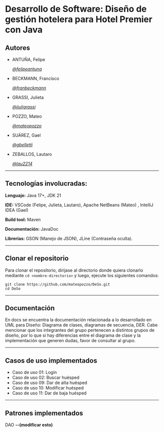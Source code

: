 # Desarrollo de Software: Diseño de gestión hotelera para Hotel Premier con Java
## Autores 
- ANTUÑA, Felipe

    [*@felipeantuna*](https://github.com/felipeantuna)

- BECKMANN, Francisco

  [*@franbeckmann*](https://github.com/franbeckmann)

- GRASSI, Julieta

  [*@jjuligrassi*](https://github.com/jjuligrassi)

- POZZO, Mateo

    [*@mateopozzo*](https://github.com/mateopozzo)

- SUÁREZ, Gael

    [*@gbelletti*](https://github.com/gbelletti)

- ZEBALLOS, Lautaro

    [*@lau2214*](https://github.com/lau2214)

----

## Tecnologías involucradas:

**Lenguaje:** Java 17+, JDK 21

**IDE:** VSCode (Felipe, Julieta, Lautaro), Apache NetBeans (Mateo) , IntelliJ IDEA (Gael)

**Build tool:** Maven

**Documentación:** JavaDoc

**Librerías:** GSON (Manejo de JSON), JLine (Contraseña oculta).

----

## Clonar el repositorio 
Para clonar el repositorio, dirijase al directorio donde quiera clonarlo mediante `cd <nombre-directorio>` y luego, ejecute los siguientes comandos:

```
git clone https://github.com/mateopozzo/DeSo.git
cd DeSo
```

----

## Documentación
En docs se encuentra la documentación relacionada a lo desarrollado en UML para Diseño: Diagrama de clases, diagramas de secuencia, DER.
Cabe mencionar que los integrantes del grupo pertenecen a distintos grupos de diseño, por lo que si hay diferencias entre el diagrama de clase y la implementación que generen dudas, favor de consultar al grupo. 

----

## Casos de uso implementados
- Caso de uso 01: Login 
- Caso de uso 02: Buscar huésped
- Caso de uso 09: Dar de alta huésped
- Caso de uso 10: Modificar huésped
- Caso de uso 11: Dar de baja huésped

---

## Patrones implementados
DAO **--(modificar esto)**